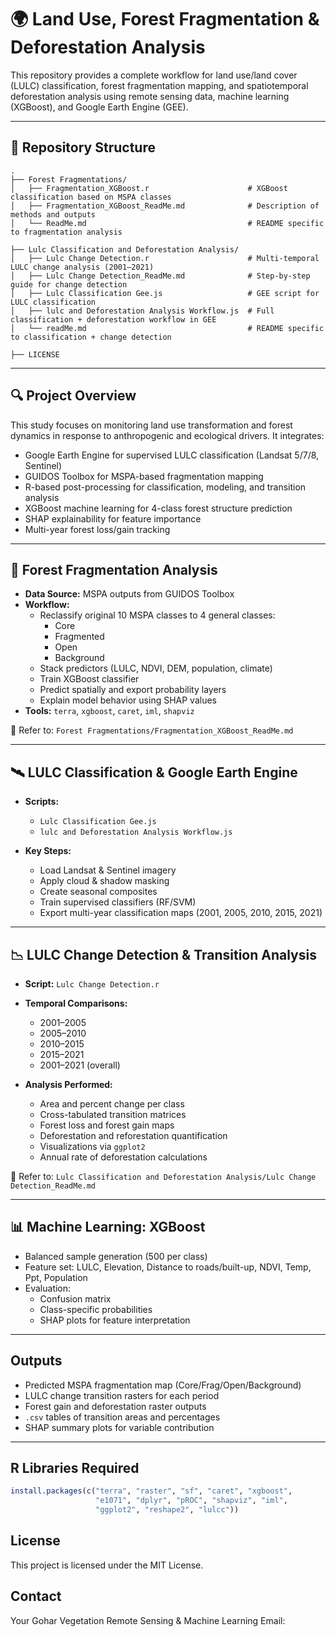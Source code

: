 # 🌍 Land Use, Forest Fragmentation & Deforestation Analysis

This repository provides a complete workflow for land use/land cover (LULC) classification, forest fragmentation mapping, and spatiotemporal deforestation analysis using remote sensing data, machine learning (XGBoost), and Google Earth Engine (GEE).

---

## 📁 Repository Structure

```
.
├── Forest Fragmentations/
│   ├── Fragmentation_XGBoost.r                      # XGBoost classification based on MSPA classes
│   ├── Fragmentation_XGBoost_ReadMe.md              # Description of methods and outputs
│   └── ReadMe.md                                    # README specific to fragmentation analysis

├── Lulc Classification and Deforestation Analysis/
│   ├── Lulc Change Detection.r                      # Multi-temporal LULC change analysis (2001–2021)
│   ├── Lulc Change Detection_ReadMe.md              # Step-by-step guide for change detection
│   ├── Lulc Classification Gee.js                   # GEE script for LULC classification
│   ├── lulc and Deforestation Analysis Workflow.js  # Full classification + deforestation workflow in GEE
│   └── readMe.md                                    # README specific to classification + change detection

├── LICENSE
```




---

## 🔍 Project Overview

This study focuses on monitoring land use transformation and forest dynamics in response to anthropogenic and ecological drivers. It integrates:

- Google Earth Engine for supervised LULC classification (Landsat 5/7/8, Sentinel)
- GUIDOS Toolbox for MSPA-based fragmentation mapping
- R-based post-processing for classification, modeling, and transition analysis
- XGBoost machine learning for 4-class forest structure prediction
- SHAP explainability for feature importance
- Multi-year forest loss/gain tracking

---

## 🌳 Forest Fragmentation Analysis

- **Data Source:** MSPA outputs from GUIDOS Toolbox
- **Workflow:**
  - Reclassify original 10 MSPA classes to 4 general classes:
    - Core
    - Fragmented
    - Open
    - Background
  - Stack predictors (LULC, NDVI, DEM, population, climate)
  - Train XGBoost classifier
  - Predict spatially and export probability layers
  - Explain model behavior using SHAP values
- **Tools:** `terra`, `xgboost`, `caret`, `iml`, `shapviz`

📄 Refer to: `Forest Fragmentations/Fragmentation_XGBoost_ReadMe.md`

---

## 🛰️ LULC Classification & Google Earth Engine

- **Scripts:**
  - `Lulc Classification Gee.js`
  - `lulc and Deforestation Analysis Workflow.js`

- **Key Steps:**
  - Load Landsat & Sentinel imagery
  - Apply cloud & shadow masking
  - Create seasonal composites
  - Train supervised classifiers (RF/SVM)
  - Export multi-year classification maps (2001, 2005, 2010, 2015, 2021)

---

## 📉 LULC Change Detection & Transition Analysis

- **Script:** `Lulc Change Detection.r`
- **Temporal Comparisons:**
  - 2001–2005
  - 2005–2010
  - 2010–2015
  - 2015–2021
  - 2001–2021 (overall)

- **Analysis Performed:**
  - Area and percent change per class
  - Cross-tabulated transition matrices
  - Forest loss and forest gain maps
  - Deforestation and reforestation quantification
  - Visualizations via `ggplot2`
  - Annual rate of deforestation calculations

📄 Refer to: `Lulc Classification and Deforestation Analysis/Lulc Change Detection_ReadMe.md`

---

## 📊 Machine Learning: XGBoost

- Balanced sample generation (500 per class)
- Feature set: LULC, Elevation, Distance to roads/built-up, NDVI, Temp, Ppt, Population
- Evaluation:
  - Confusion matrix
  - Class-specific probabilities
  - SHAP plots for feature interpretation

---

##  Outputs

- Predicted MSPA fragmentation map (Core/Frag/Open/Background)
- LULC change transition rasters for each period
- Forest gain and deforestation raster outputs
- `.csv` tables of transition areas and percentages
- SHAP summary plots for variable contribution

---

##  R Libraries Required

```r
install.packages(c("terra", "raster", "sf", "caret", "xgboost",
                   "e1071", "dplyr", "pROC", "shapviz", "iml", 
                   "ggplot2", "reshape2", "lulcc"))
```

## License
This project is licensed under the MIT License.

## Contact
Your Gohar
Vegetation Remote Sensing & Machine Learning
Email: 














